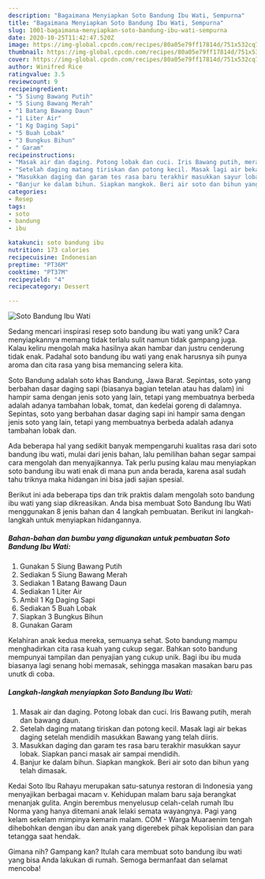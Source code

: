 ```yaml
---
description: "Bagaimana Menyiapkan Soto Bandung Ibu Wati, Sempurna"
title: "Bagaimana Menyiapkan Soto Bandung Ibu Wati, Sempurna"
slug: 1001-bagaimana-menyiapkan-soto-bandung-ibu-wati-sempurna
date: 2020-10-25T11:42:47.520Z
image: https://img-global.cpcdn.com/recipes/80a05e79ff17814d/751x532cq70/soto-bandung-ibu-wati-foto-resep-utama.jpg
thumbnail: https://img-global.cpcdn.com/recipes/80a05e79ff17814d/751x532cq70/soto-bandung-ibu-wati-foto-resep-utama.jpg
cover: https://img-global.cpcdn.com/recipes/80a05e79ff17814d/751x532cq70/soto-bandung-ibu-wati-foto-resep-utama.jpg
author: Winifred Rice
ratingvalue: 3.5
reviewcount: 9
recipeingredient:
- "5 Siung Bawang Putih"
- "5 Siung Bawang Merah"
- "1 Batang Bawang Daun"
- "1 Liter Air"
- "1 Kg Daging Sapi"
- "5 Buah Lobak"
- "3 Bungkus Bihun"
- " Garam"
recipeinstructions:
- "Masak air dan daging. Potong lobak dan cuci. Iris Bawang putih, merah dan bawang daun."
- "Setelah daging matang tiriskan dan potong kecil. Masak lagi air bekas daging setelah mendidih masukkan Bawang yang telah diiris."
- "Masukkan daging dan garam tes rasa baru terakhir masukkan sayur lobak. Siapkan panci masak air sampai mendidih."
- "Banjur ke dalam bihun. Siapkan mangkok. Beri air soto dan bihun yang telah dimasak."
categories:
- Resep
tags:
- soto
- bandung
- ibu

katakunci: soto bandung ibu 
nutrition: 173 calories
recipecuisine: Indonesian
preptime: "PT36M"
cooktime: "PT37M"
recipeyield: "4"
recipecategory: Dessert

---
```



![Soto Bandung Ibu Wati](https://img-global.cpcdn.com/recipes/80a05e79ff17814d/751x532cq70/soto-bandung-ibu-wati-foto-resep-utama.jpg)

Sedang mencari inspirasi resep soto bandung ibu wati yang unik? Cara menyiapkannya memang tidak terlalu sulit namun tidak gampang juga. Kalau keliru mengolah maka hasilnya akan hambar dan justru cenderung tidak enak. Padahal soto bandung ibu wati yang enak harusnya sih punya aroma dan cita rasa yang bisa memancing selera kita.

Soto Bandung adalah soto khas Bandung, Jawa Barat. Sepintas, soto yang berbahan dasar daging sapi (biasanya bagian tetelan atau has dalam) ini hampir sama dengan jenis soto yang lain, tetapi yang membuatnya berbeda adalah adanya tambahan lobak, tomat, dan kedelai goreng di dalamnya. Sepintas, soto yang berbahan dasar daging sapi ini hampir sama dengan jenis soto yang lain, tetapi yang membuatnya berbeda adalah adanya tambahan lobak dan.

Ada beberapa hal yang sedikit banyak mempengaruhi kualitas rasa dari soto bandung ibu wati, mulai dari jenis bahan, lalu pemilihan bahan segar sampai cara mengolah dan menyajikannya. Tak perlu pusing kalau mau menyiapkan soto bandung ibu wati enak di mana pun anda berada, karena asal sudah tahu triknya maka hidangan ini bisa jadi sajian spesial.


Berikut ini ada beberapa tips dan trik praktis dalam mengolah soto bandung ibu wati yang siap dikreasikan. Anda bisa membuat Soto Bandung Ibu Wati menggunakan 8 jenis bahan dan 4 langkah pembuatan. Berikut ini langkah-langkah untuk menyiapkan hidangannya.

<!--inarticleads1-->

##### Bahan-bahan dan bumbu yang digunakan untuk pembuatan Soto Bandung Ibu Wati:

1. Gunakan 5 Siung Bawang Putih
1. Sediakan 5 Siung Bawang Merah
1. Sediakan 1 Batang Bawang Daun
1. Sediakan 1 Liter Air
1. Ambil 1 Kg Daging Sapi
1. Sediakan 5 Buah Lobak
1. Siapkan 3 Bungkus Bihun
1. Gunakan  Garam


Kelahiran anak kedua mereka, semuanya sehat. Soto bandung mampu menghadirkan cita rasa kuah yang cukup segar. Bahkan soto bandung mempunyai tampilan dan penyajian yang cukup unik. Bagi ibu ibu muda biasanya lagi senang hobi memasak, sehingga masakan masakan baru pas unutk di coba. 

<!--inarticleads2-->

##### Langkah-langkah menyiapkan Soto Bandung Ibu Wati:

1. Masak air dan daging. Potong lobak dan cuci. Iris Bawang putih, merah dan bawang daun.
1. Setelah daging matang tiriskan dan potong kecil. Masak lagi air bekas daging setelah mendidih masukkan Bawang yang telah diiris.
1. Masukkan daging dan garam tes rasa baru terakhir masukkan sayur lobak. Siapkan panci masak air sampai mendidih.
1. Banjur ke dalam bihun. Siapkan mangkok. Beri air soto dan bihun yang telah dimasak.


Kedai Soto Ibu Rahayu merupakan satu-satunya restoran di Indonesia yang menyajikan berbagai macam v. Kehidupan malam baru saja berangkat menanjak gulita. Angin berembus menyelusup celah-celah rumah Ibu Norma yang hanya ditemani anak lelaki semata wayangnya. Pagi yang kelam sekelam mimpinya kemarin malam. COM - Warga Muaraenim tengah dihebohkan dengan ibu dan anak yang digerebek pihak kepolisian dan para tetangga saat hendak. 

Gimana nih? Gampang kan? Itulah cara membuat soto bandung ibu wati yang bisa Anda lakukan di rumah. Semoga bermanfaat dan selamat mencoba!
